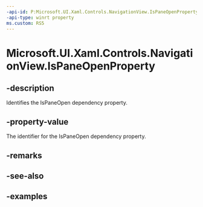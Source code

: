 ```yaml
---
-api-id: P:Microsoft.UI.Xaml.Controls.NavigationView.IsPaneOpenProperty
-api-type: winrt property
ms.custom: RS5
---
```

<!-- Property syntax.
public DependencyProperty IsPaneOpenProperty { get; }
-->

# Microsoft.UI.Xaml.Controls.NavigationView.IsPaneOpenProperty


## -description

Identifies the IsPaneOpen dependency property.


## -property-value

The identifier for the IsPaneOpen dependency property.


## -remarks


## -see-also


## -examples



